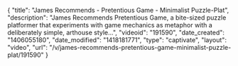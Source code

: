 {
    "title": "James Recommends - Pretentious Game - Minimalist Puzzle-Plat",
    "description": "James Recommends Pretentious Game, a bite-sized puzzle platformer that experiments with game mechanics as metaphor with a deliberately simple, arthouse style...",
    "videoid": "191590",
    "date_created": "1406055180",
    "date_modified": "1418181771",
    "type": "captivate",
    "layout": "video",
    "url": "\/v\/james-recommends-pretentious-game-minimalist-puzzle-plat\/191590"
}